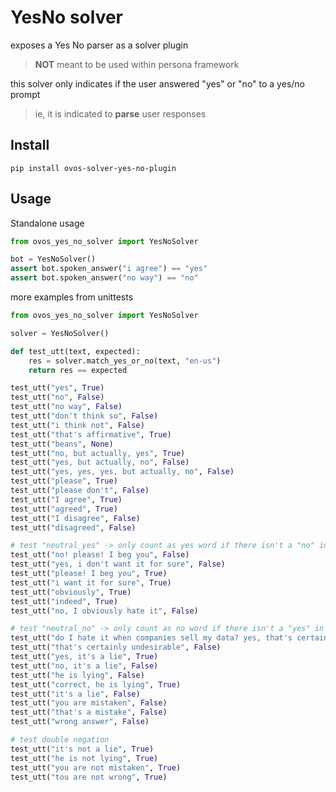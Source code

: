 # YesNo solver

exposes a Yes No parser as a solver plugin

> **NOT** meant to be used within persona framework

this solver only indicates if the user answered "yes" or "no" to a yes/no prompt

> ie, it is indicated to **parse** user responses

## Install

`pip install ovos-solver-yes-no-plugin`

## Usage

Standalone usage

```python
from ovos_yes_no_solver import YesNoSolver

bot = YesNoSolver()
assert bot.spoken_answer("i agree") == "yes"
assert bot.spoken_answer("no way") == "no"
```


more examples from unittests
```python
from ovos_yes_no_solver import YesNoSolver

solver = YesNoSolver()

def test_utt(text, expected):
    res = solver.match_yes_or_no(text, "en-us")
    return res == expected

test_utt("yes", True)
test_utt("no", False)
test_utt("no way", False)
test_utt("don't think so", False)
test_utt("i think not", False)
test_utt("that's affirmative", True)
test_utt("beans", None)
test_utt("no, but actually, yes", True)
test_utt("yes, but actually, no", False)
test_utt("yes, yes, yes, but actually, no", False)
test_utt("please", True)
test_utt("please don't", False)
test_utt("I agree", True)
test_utt("agreed", True)
test_utt("I disagree", False)
test_utt("disagreed", False)

# test "neutral_yes" -> only count as yes word if there isn't a "no" in sentence
test_utt("no! please! I beg you", False)
test_utt("yes, i don't want it for sure", False)
test_utt("please! I beg you", True)
test_utt("i want it for sure", True)
test_utt("obviously", True)
test_utt("indeed", True)
test_utt("no, I obviously hate it", False)

# test "neutral_no" -> only count as no word if there isn't a "yes" in sentence
test_utt("do I hate it when companies sell my data? yes, that's certainly undesirable", True)
test_utt("that's certainly undesirable", False)
test_utt("yes, it's a lie", True)
test_utt("no, it's a lie", False)
test_utt("he is lying", False)
test_utt("correct, he is lying", True)
test_utt("it's a lie", False)
test_utt("you are mistaken", False)
test_utt("that's a mistake", False)
test_utt("wrong answer", False)

# test double negation
test_utt("it's not a lie", True)
test_utt("he is not lying", True)
test_utt("you are not mistaken", True)
test_utt("tou are not wrong", True)
```